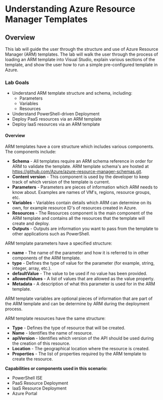 # Understanding Azure Resource Manager Templates

## Overview
This lab will guide the user through the structure and use of Azure Resource Manager (ARM) templates. The lab will walk the user through the process of loading an ARM template into Visual Studio, explain various sections of the template, and show the user how to run a simple pre-configured template in Azure.

### Lab Goals
- Understand ARM template structure and schema, including:
    - Parameters
    - Variables
    - Resources
- Understand PowerShell-driven Deployment
- Deploy PaaS resources via an ARM template
- Deploy IaaS resources via an ARM template

#### Overview
ARM templates have a core structure which includes various components. The components include:
- **Schema** - All templates require an ARM schema reference in order for ARM to validate the template. ARM template schema's are hosted at https://github.com/Azure/azure-resource-manager-schemas.git.
- **Content version** - This component is used by the developer to keep track of which version of the template is current.
- **Parameters** - Parameters are pieces of information which ARM needs to know about. Examples are names of VM's, regions, resource groups, etc.
- **Variables** - Variables contain details which ARM can determine on its own, for example resource ID's of resources created in Azure.
- **Resources** - The Resources component is the main component of the ARM template and contains all the resources that the template will create and deploy. 
- **Outputs** - Outputs are information you want to pass from the template to other applications such as PowerShell.

ARM template parameters have a specified structure:
- **name** - The name of the parameter and how it is referred to in other components of the ARM template.
- **type** - Defines the type of value for the parameter (for example, string, integer, array, etc.).
- **defaultValue** - The value to be used if no value has been provided.
- **allowedValues** - A list of values that are allowed as the value property.
- **Metadata** - A description of what this parameter is used for in the ARM template.

ARM template variables are optional pieces of information that are part of the ARM template and can be determine by ARM during the deployment process. 

ARM template resources have the same structure:
- **Type** - Defines the type of resource that will be created.
- **Name** - Identifies the name of resource.
- **apiVersion** - Identifies which version of the API should be used during the creation of this resource.
- **Location** - The geographical location where the resource is created.
- **Properties** - The list of properties required by the ARM template to create the resource.

**Capabilities or components used in this scenario:** 
- PowerShell ISE
- PaaS Resource Deployment 
- IaaS Resource Deployment 
- Azure Portal